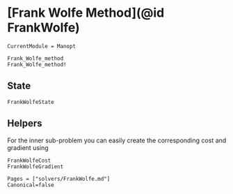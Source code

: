 # [Frank Wolfe Method](@id FrankWolfe)

```@meta
CurrentModule = Manopt
```

```@docs
Frank_Wolfe_method
Frank_Wolfe_method!
```

## State

```@docs
FrankWolfeState
```

## Helpers

For the inner sub-problem you can easily create the corresponding cost and gradient using

```@docs
FrankWolfeCost
FrankWolfeGradient
```

```@bibliography
Pages = ["solvers/FrankWolfe.md"]
Canonical=false
```
